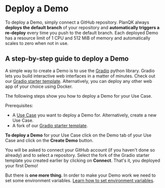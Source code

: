 # Deploy a Demo
To deploy a Demo, simply connect a GitHub repository.
PlanQK always **deploys the default branch** of your repository and **automatically triggers a re-deploy** every time you push to the default branch.
Each deployed Demo has a resource limit of 1 CPU and 512 MiB of memory and automatically scales to zero when not in use.

## A step-by-step guide to deploy a Demo
A simple way to create a Demo is to use the [Gradio](https://www.gradio.app/) python library.
Gradio lets you build interactive web interfaces in a matter of minutes.
Check out our [Gradio starter template](https://github.com/Anaqor/gradio-example).
Alternatively, you can deploy any other web app of your choice using Docker.

The following steps show you how to deploy a Demo for your Use Case.

Prerequisites:

- A [Use Case](https://platform.planqk.de/use-cases) you want to deploy a Demo for. Alternatively, create a new Use Case.
- A fork of our [Gradio starter template](https://github.com/Anaqor/gradio-example).

**To deploy a Demo** for your Use Case click on the Demo tab of your Use Case and click on the **Create Demo** button.

<ImageShadow :src="$withBase('/images/demos/create-a-demo.png')"></ImageShadow>

You will be asked to connect your GitHub account (if you haven't done so already) and to select a repository.
Select the fork of the Gradio starter template you created earlier by clicking on **Connect**.
That's it, you deployed your first Demo!

But there is **one more thing**. In order to make your Demo work we need to set some environment variables.
[Learn how to set environment variables](environment-variables.md).
